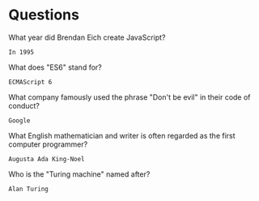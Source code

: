 # Questions

What year did Brendan Eich create JavaScript?

```
In 1995 
```

What does "ES6" stand for?

```
ECMAScript 6
```

What company famously used the phrase "Don't be evil" in their code of conduct?

```
Google 
```

What English mathematician and writer is often regarded as the first computer programmer?

```
Augusta Ada King-Noel
```

Who is the "Turing machine" named after?

```
Alan Turing
```
